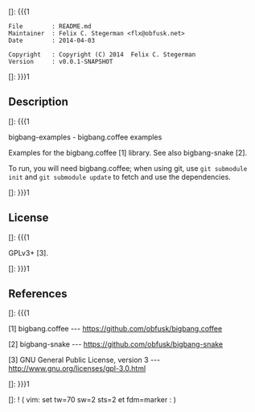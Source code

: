 []: {{{1

    File        : README.md
    Maintainer  : Felix C. Stegerman <flx@obfusk.net>
    Date        : 2014-04-03

    Copyright   : Copyright (C) 2014  Felix C. Stegerman
    Version     : v0.0.1-SNAPSHOT

[]: }}}1

## Description
[]: {{{1

  bigbang-examples - bigbang.coffee examples

  Examples for the bigbang.coffee [1] library.  See also
  bigbang-snake [2].

  To run, you will need bigbang.coffee; when using git, use `git
  submodule init` and `git submodule update` to fetch and use the
  dependencies.

[]: }}}1

## License
[]: {{{1

  GPLv3+ [3].

[]: }}}1

## References
[]: {{{1

  [1] bigbang.coffee
  --- https://github.com/obfusk/bigbang.coffee

  [2] bigbang-snake
  --- https://github.com/obfusk/bigbang-snake

  [3] GNU General Public License, version 3
  --- http://www.gnu.org/licenses/gpl-3.0.html

[]: }}}1

[]: ! ( vim: set tw=70 sw=2 sts=2 et fdm=marker : )
